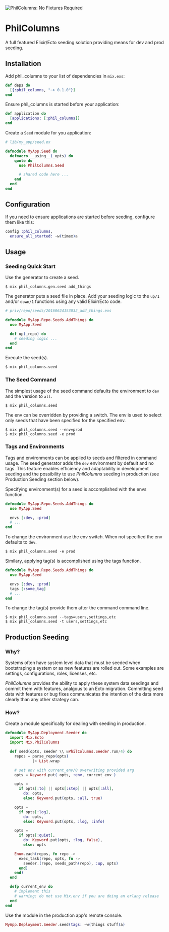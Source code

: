 ![PhilColumns: No Fixtures Required](https://raw.githubusercontent.com/midas/phil_columns/master/readme/PhilColumns.png)

# PhilColumns

A full featured Elixir/Ecto seeding solution providing means for dev and prod seeding.


## Installation

Add phil_columns to your list of dependencies in `mix.exs`:

```elixir
def deps do
  [{:phil_columns, "~> 0.1.0"}]
end
```

Ensure phil_columns is started before your application:

```elixir
def application do
  [applications: [:phil_columns]]
end
```

Create a `Seed` module for you application:

```elixir
# lib/my_app/seed.ex

defmodule MyApp.Seed do
  defmacro __using__(_opts) do
    quote do
      use PhilColumns.Seed

      # shared code here ...
    end
  end
end
```

## Configuration

If you need to ensure applications are started before seeding, configure them like this:

```elixir
config :phil_columns,
  ensure_all_started: ~w(timex)a
```


## Usage

### Seeding Quick Start

Use the generator to create a seed.

    $ mix phil_columns.gen.seed add_things

The generator puts a seed file in place.  Add your seeding logic to the `up/1` and/or `down/1`
functions using any valid Elixir/Ecto code.

```elixir
# priv/repo/seeds/20160624153032_add_things.exs

defmodule MyApp.Repo.Seeds.AddThings do
  use MyApp.Seed

  def up(_repo) do
    # seeding logic ...
  end
end
```

Execute the seed(s).

    $ mix phil_columns.seed

### The Seed Command

The simplest usage of the seed command defaults the environment to `dev` and the version to `all`.

    $ mix phil_columns.seed

The env can be overridden by providing a switch.  The env is used to select only seeds that have been
specified for the specified env.

    $ mix phil_columns.seed --env=prod
    $ mix phil_columns.seed -e prod

### Tags and Environments

Tags and environments can be applied to seeds and filtered in command usage.  The seed generator adds the `dev`
environment by default and no tags.  This feature enables efficiency and adaptability in development seeding and
the possibility to use _PhilColumns_ seeding in production (see Production Seeding section below).

Specifying environment(s) for a seed is accomplished with the envs function.

```elixir
defmodule MyApp.Repo.Seeds.AddThings do
  use MyApp.Seed

  envs [:dev, :prod]
  # ...
end
```

To change the environment use the env switch.  When not specified the env defaults to `dev`.

    $ mix phil_columns.seed -e prod

Similary, applying tag(s) is accomplished using the tags function.

```elixir
defmodule MyApp.Repo.Seeds.AddThings do
  use MyApp.Seed

  envs [:dev, :prod]
  tags [:some_tag]
  # ...
end
```

To change the tag(s) provide them after the command command line.

    $ mix phil_columns.seed --tags=users,settings,etc
    $ mix phil_columns.seed -t users,settings,etc


## Production Seeding

### Why?

Systems often have system level data that must be seeded when bootstraping a system or as new features are rolled out.  Some
examples are settings, configurations, roles, licenses, etc.

_PhilColumns_ provides the ability to apply these system data seedings and commit them with features, analgous to an Ecto
migration. Committing seed data with features or bug fixes communicates the intention of the data more clearly than any
other strategy can.

### How?

Create a module specifically for dealing with seeding in production.

```elixir
defmodule MyApp.Deployment.Seeder do
  import Mix.Ecto
  import Mix.PhilColumns

  def seed(opts, seeder \\ &PhilColumns.Seeder.run/4) do
    repos = parse_repo(opts)
            |> List.wrap

    # set env with current_env/0 overwriting provided arg
    opts = Keyword.put( opts, :env, current_env )

    opts =
      if opts[:to] || opts[:step] || opts[:all],
        do: opts,
        else: Keyword.put(opts, :all, true)

    opts =
      if opts[:log],
        do: opts,
        else: Keyword.put(opts, :log, :info)

    opts =
      if opts[:quiet],
        do: Keyword.put(opts, :log, false),
        else: opts

    Enum.each(repos, fn repo ->
      exec_task(repo, opts, fn ->
        seeder.(repo, seeds_path(repo), :up, opts)
      end)
    end)
  end

  defp current_env do
    # implement this
    # warning: do not use Mix.env if you are doing an erlang release
  end
end
```

Use the module in the production app's remote console.

```elixir
MyApp.Deployment.Seeder.seed(tags: ~w(things stuff)a)
```

